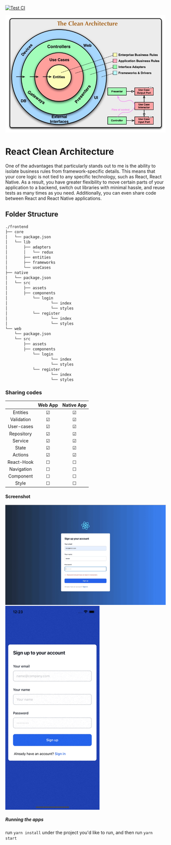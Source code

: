 [![Test CI](https://github.com/phuongpt/react-hybrid-clean-architecture/actions/workflows/test.yml/badge.svg)](https://github.com/phuongpt/react-hybrid-clean-architecture/actions/workflows/test.yml)

![high-level-diagram](https://github.com/phuongpt/react-hybrid-clean-architecture/blob/develop/docs/images/high-level-diagram.jpg)  

# React Clean Architecture
One of the advantages that particularly stands out to me is the ability to isolate business rules from framework-specific details. This means that your core logic is not tied to any specific technology, such as React, React Native. As a result, you have greater flexibility to move certain parts of your application to a backend, switch out libraries with minimal hassle, and reuse tests as many times as you need. Additionally, you can even share code between React and React Native applications.


## Folder Structure
```
./frontend
├── core
│   └── package.json
│   └── lib
│       ├── adapters
│       │   └── redux
│       ├── entities
│       ├── frameworks
│       └── useCases
├── native
│   └── package.json
│   └── src
│       ├── assets
│       ├── components
│           └── login
│                   └── index
│                   └── styles
│           └── register
│                   └── index
│                   └── styles
└── web
    └── package.json
    └── src
        ├── assets
        ├── components
            └── login
                    └── index
                    └── styles
            └── register
                    └── index
                    └── styles

```

### Sharing codes
|               | Web App        | Native App    |
|  :---:        |     :---:      |    :---:      |
| Entities      | &#9745;        | &#9745;       |
| Validation    | &#9745;        | &#9745;       |
| User-cases    | &#9745;        | &#9745;       |
| Repository    | &#9745;        | &#9745;       |
| Service       | &#9745;        | &#9745;       |
| State         | &#9745;        | &#9745;       |
| Actions       | &#9745;        | &#9745;       |
| React-Hook    | &#9744;        | &#9744;       |
| Navigation    | &#9744;        | &#9744;       |
| Component     | &#9744;        | &#9744;       |
| Style         | &#9744;        | &#9744;       |

#### Screenshot

![Web](https://github.com/phuongpt/react-hybrid-clean-architecture/blob/develop/docs/images/web.gif)  
![Native](https://github.com/phuongpt/react-hybrid-clean-architecture/blob/develop/docs/images/native.gif)  

##### Running the apps
run `yarn install` under the project you'd like to run, and then run `yarn start`
 
